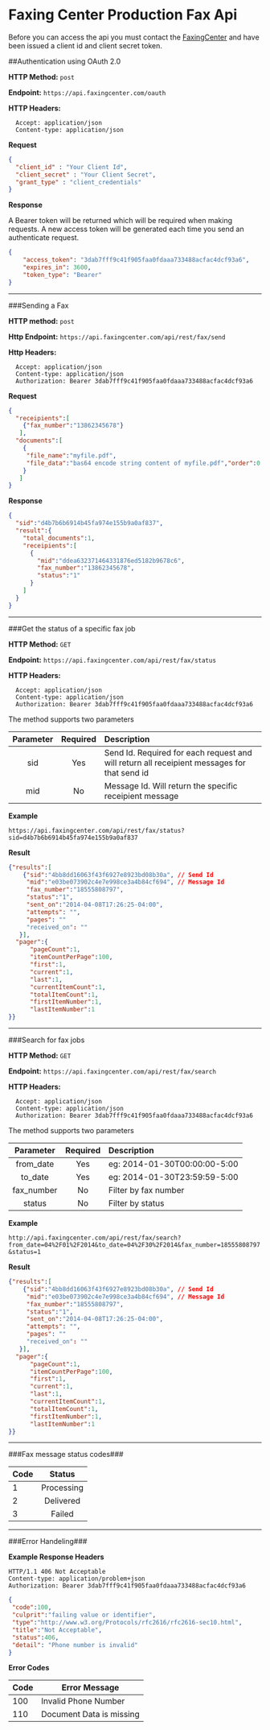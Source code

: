 Faxing Center Production Fax Api
========

Before you can access the api you must contact the [FaxingCenter](https://www.faxingcenter.com/contact-us) and have been issued a client id and client secret token. 


##Authentication using OAuth 2.0

**HTTP Method:** `post`

**Endpoint:** `https://api.faxingcenter.com/oauth`

**HTTP Headers:**
```
  Accept: application/json
  Content-type: application/json
``` 


**Request**

```json
{
  "client_id" : "Your Client Id",
  "client_secret" : "Your Client Secret",
  "grant_type" : "client_credentials"
}
```


**Response**

A Bearer token will be returned which will be required when making requests. A new access token will be generated each time you send an authenticate request.

```json
{
    "access_token": "3dab7fff9c41f905faa0fdaaa733488acfac4dcf93a6",
    "expires_in": 3600,
    "token_type": "Bearer"
}
```

---

###Sending a Fax

**HTTP method:** `post`

**Http Endpoint:** `https://api.faxingcenter.com/api/rest/fax/send`

**Http Headers:**
```
  Accept: application/json
  Content-type: application/json
  Authorization: Bearer 3dab7fff9c41f905faa0fdaaa733488acfac4dcf93a6
```


**Request**

```json
{
  "receipients":[
    {"fax_number":"13862345678"}
   ],
  "documents":[
    {
     "file_name":"myfile.pdf",
     "file_data":"bas64 encode string content of myfile.pdf","order":0
    }
   ]
}
```


**Response**

```json
{
  "sid":"d4b7b6b6914b45fa974e155b9a0af837",
  "result":{
    "total_documents":1,
    "receipients":[
      {
        "mid":"ddea632371464331876ed5182b9678c6",
        "fax_number":"13862345678",
        "status":"1"
      }
    ]
  }
}
```

---

###Get the status of a specific fax job 


**HTTP Method:** `GET`

**Endpoint:** `https://api.faxingcenter.com/api/rest/fax/status`

**HTTP Headers:**
```
  Accept: application/json
  Content-type: application/json
  Authorization: Bearer 3dab7fff9c41f905faa0fdaaa733488acfac4dcf93a6
``` 
The method supports two parameters

| Parameter | Required | Description |
|:---:|:---:|:---|
| sid | Yes | Send Id. Required for each request and will return all receipient messages for that send id |
| mid | No | Message Id. Will return the specific receipient message |

**Example**

`https://api.faxingcenter.com/api/rest/fax/status?sid=d4b7b6b6914b45fa974e155b9a0af837`

**Result**

```json
{"results":[
	{"sid":"4bb8dd16063f43f6927e8923bd08b30a", // Send Id
     "mid":"e03be073902c4e7e998ce3a4b84cf694", // Message Id
     "fax_number":"18555808797",               
     "status":"1",
     "sent_on":"2014-04-08T17:26:25-04:00", 
     "attempts": "",
     "pages": ""
     "received_on": ""   
   }],
  "pager":{
	  "pageCount":1,
	  "itemCountPerPage":100,
	  "first":1,
	  "current":1,
	  "last":1,
	  "currentItemCount":1,
	  "totalItemCount":1,
	  "firstItemNumber":1,
	  "lastItemNumber":1
}}
```

---

###Search for fax jobs 


**HTTP Method:** `GET`

**Endpoint:** `https://api.faxingcenter.com/api/rest/fax/search`

**HTTP Headers:**
```
  Accept: application/json
  Content-type: application/json
  Authorization: Bearer 3dab7fff9c41f905faa0fdaaa733488acfac4dcf93a6
``` 
The method supports two parameters

| Parameter | Required | Description |
|:---:|:---:|:---|
| from_date | Yes | eg: 2014-01-30T00:00:00-5:00 |
| to_date | Yes | eg: 2014-01-30T23:59:59-5:00 |
| fax_number | No | Filter by fax number |
| status | No | Filter by status |

**Example**

`http://api.faxingcenter.com/api/rest/fax/search?from_date=04%2F01%2F2014&to_date=04%2F30%2F2014&fax_number=18555808797&status=1`

**Result**

```json
{"results":[
	{"sid":"4bb8dd16063f43f6927e8923bd08b30a", // Send Id
     "mid":"e03be073902c4e7e998ce3a4b84cf694", // Message Id
     "fax_number":"18555808797",               
     "status":"1",
     "sent_on":"2014-04-08T17:26:25-04:00",
     "attempts": "",
     "pages": ""
     "received_on": ""
   }],
  "pager":{
	  "pageCount":1,
	  "itemCountPerPage":100,
	  "first":1,
	  "current":1,
	  "last":1,
	  "currentItemCount":1,
	  "totalItemCount":1,
	  "firstItemNumber":1,
	  "lastItemNumber":1
}}
```

---

###Fax message status codes###

| Code        | Status
| ------------- |:-------------:
| 1             | Processing 
| 2             | Delivered      
| 3             | Failed 

---

###Error Handeling###

**Example Response Headers**
```
HTTP/1.1 406 Not Acceptable
Content-type: application/problem+json
Authorization: Bearer 3dab7fff9c41f905faa0fdaaa733488acfac4dcf93a6
```

```json
{
 "code":100,
 "culprit":"failing value or identifier",
 "type":"http://www.w3.org/Protocols/rfc2616/rfc2616-sec10.html",
 "title":"Not Acceptable",
 "status":406,
 "detail": "Phone number is invalid"
}
```

**Error Codes**

| Code      | Error Message            |
|-----------|--------------------------|
|   100     | Invalid Phone Number     |
|   110     | Document Data is missing |
